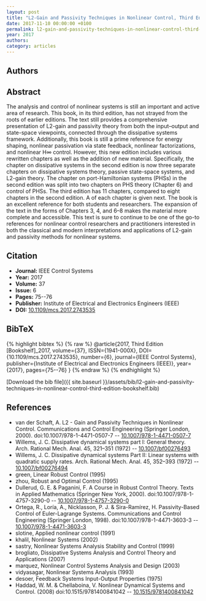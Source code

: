 ```yaml
---
layout: post
title: "L2-Gain and Passivity Techniques in Nonlinear Control, Third Edition [Bookshelf]"
date: 2017-11-10 00:00:00 +0100
permalink: l2-gain-and-passivity-techniques-in-nonlinear-control-third-edition-bookshelf
year: 2017
authors: 
category: articles
---
```

 
## Authors

 
## Abstract
The analysis and control of nonlinear systems is still an important and active area of research. This book, in its third edition, has not strayed from the roots of earlier editions. The text still provides a comprehensive presentation of L2-gain and passivity theory from both the input–output and state-space viewpoints, connected through the dissipative systems framework. Additionally, this book is still a prime reference for energy shaping, nonlinear passivation via state feedback, nonlinear factorizations, and nonlinear H∞ control. However, this new edition includes various rewritten chapters as well as the addition of new material. Specifically, the chapter on dissipative systems in the second edition is now three separate chapters on dissipative systems theory, passive state-space systems, and L2-gain theory. The chapter on port-Hamiltonian systems (PHSs) in the second edition was split into two chapters on PHS theory (Chapter 6) and control of PHSs. The third edition has 11 chapters, compared to eight chapters in the second edition. A  of each chapter is given next. The book is an excellent reference for both students and researchers. The expansion of the text in the forms of Chapters 3, 4, and 6–8 makes the material more complete and accessible. This text is sure to continue to be one of the go-to references for nonlinear control researchers and practitioners interested in both the classical and modern interpretations and applications of L2-gain and passivity methods for nonlinear systems.
 
## Citation
- **Journal:** IEEE Control Systems
- **Year:** 2017
- **Volume:** 37
- **Issue:** 6
- **Pages:** 75--76
- **Publisher:** Institute of Electrical and Electronics Engineers (IEEE)
- **DOI:** [10.1109/mcs.2017.2743535](https://doi.org/10.1109/mcs.2017.2743535)
 
## BibTeX
{% highlight bibtex %}
{% raw %}
@article{2017, Third Edition [Bookshelf]_2017, volume={37},
  ISSN={1941-000X},
  DOI={10.1109/mcs.2017.2743535},
  number={6},
  journal={IEEE Control Systems},
  publisher={Institute of Electrical and Electronics Engineers (IEEE)},
  year={2017},
  pages={75--76}
}
{% endraw %}
{% endhighlight %}
 
[Download the bib file]({{ site.baseurl }}/assets/bib/l2-gain-and-passivity-techniques-in-nonlinear-control-third-edition-bookshelf.bib)
 
## References
- van der Schaft, A. L2 - Gain and Passivity Techniques in Nonlinear Control. Communications and Control Engineering (Springer London, 2000). doi:10.1007/978-1-4471-0507-7 -- [10.1007/978-1-4471-0507-7](https://doi.org/10.1007/978-1-4471-0507-7)
- Willems, J. C. Dissipative dynamical systems part I: General theory. Arch. Rational Mech. Anal. 45, 321–351 (1972) -- [10.1007/bf00276493](https://doi.org/10.1007/bf00276493)
- Willems, J. C. Dissipative dynamical systems Part II: Linear systems with quadratic supply rates. Arch. Rational Mech. Anal. 45, 352–393 (1972) -- [10.1007/bf00276494](https://doi.org/10.1007/bf00276494)
- green, Linear Robust Control (1995)
- zhou, Robust and Optimal Control (1995)
- Dullerud, G. E. & Paganini, F. A Course in Robust Control Theory. Texts in Applied Mathematics (Springer New York, 2000). doi:10.1007/978-1-4757-3290-0 -- [10.1007/978-1-4757-3290-0](https://doi.org/10.1007/978-1-4757-3290-0)
- Ortega, R., Loría, A., Nicklasson, P. J. & Sira-Ramírez, H. Passivity-Based Control of Euler-Lagrange Systems. Communications and Control Engineering (Springer London, 1998). doi:10.1007/978-1-4471-3603-3 -- [10.1007/978-1-4471-3603-3](https://doi.org/10.1007/978-1-4471-3603-3)
- slotine, Applied nonlinear control (1991)
- khalil, Nonlinear Systems (2002)
- sastry, Nonlinear Systems Analysis Stability and Control (1999)
- brogliato, Dissipative Systems Analysis and Control Theory and Applications (2007)
- marquez, Nonlinear Control Systems Analysis and Design (2003)
- vidyasagar, Nonlinear Systems Analysis (1993)
- desoer, Feedback Systems Input-Output Properties (1975)
- Haddad, W. M. & Chellaboina, V. Nonlinear Dynamical Systems and Control. (2008) doi:10.1515/9781400841042 -- [10.1515/9781400841042](https://doi.org/10.1515/9781400841042)

